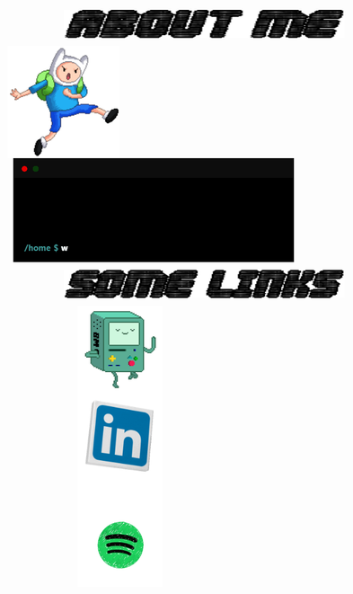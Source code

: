 <p>
  <img align="center" hspace="100" width="500" height="50" src="https://raw.githubusercontent.com/gabokatta/gabokatta/main/aboutme.gif"/></a>
  <p>
    <img align="left" width="200" src="https://raw.githubusercontent.com/gabokatta/gabokatta/main/finn-at.gif"/></a>
    <img align="center" hspace="10" width="500" src="https://raw.githubusercontent.com/gabokatta/gabokatta/main/terminal.gif"/></a>
  </p> 
  <img align="center" hspace="100" width="500" height="50" src="https://raw.githubusercontent.com/gabokatta/gabokatta/main/links.gif"/></a>
  <p>
    <img align="left" hspace="125" width="150" src="https://raw.githubusercontent.com/gabokatta/gabokatta/main/bmo.gif"/></a>
    <img align="left" hspace="125" width="150" src="https://raw.githubusercontent.com/gabokatta/gabokatta/main/linkedin.gif"/></a>
    <img align="left" hspace="125" width="150" src="https://raw.githubusercontent.com/gabokatta/gabokatta/main/music.gif"/></a>
  </p> 
</p>

